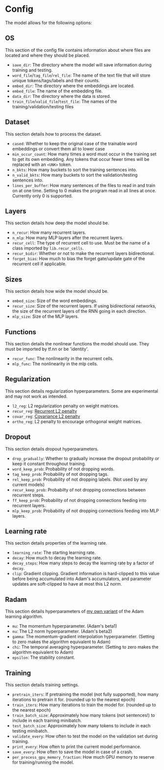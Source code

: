 # Config
The model allows for the following options:

## OS
This section of the config file contains information about where files are located and where they should be placed.

* `save_dir`: The directory where the model will save information during training and testing.
* `word_file`/`tag_file`/`rel_file`: The name of the text file that will store unique tokens/tags/labels and their counts.
* `embed_dir`: The directory where the embeddings are located.
* `embed_file`: The name of the embedding file.
* `data_dir`: The directory where the data is stored.
* `train_file`/`valid_file`/`test_file`: The names of the training/validation/testing files

## Dataset
This section details how to process the dataset.

* `cased`: Whether to keep the original case of the trainable word embeddings or convert them all to lower case
* `min_occur_count`: How many times a word must occur in the training set to get its own embedding. Any tokens that occur fewer times will be replaced with an `<UNK>` token.
* `n_bkts`: How many buckets to sort the training sentences into.
* `n_valid_bkts`: How many buckets to sort the validation/testing sentences into.
* `lines_per_buffer`: How many sentences of the files to read in and train on at one time. Setting to 0 makes the program read in all lines at once. Currently only 0 is supported.

## Layers
This section details how deep the model should be.

* `n_recur`: How many recurrent layers.
* `n_mlp`: How many MLP layers after the recurrent layers.
* `recur_cell`: The type of recurrent cell to use. Must be the name of a class imported by `lib.recur_cells`.
* `recur_bidir`: Whether or not to make the recurrent layers bidirectional.
* `forget_bias`: How much to bias the forget gate/update gate of the recurrent cell if applicable.

## Sizes
This section details how wide the model should be.

* `embed_size`: Size of the word embeddings.
* `recur_size`: Size of the recurrent layers. If using bidirectional networks, the size of the recurrent layers of the RNN going in each direction.
* `mlp_size`: Size of the MLP layers.

## Functions
This section details the nonlinear functions the model should use. They must be imported by tf.nn or be 'identity'.

* `recur_func`: The nonlinearity in the recurrent cells.
* `mlp_func`: The nonlinearity in the mlp cells.

## Regularization
This section details regularization hyperparameters. Some are experimental and may not work as intended.

* `l2_reg`: L2 regularization penalty on weight matrices.
* `recur_reg`: [Recurrent L2 penalty](https://arxiv.org/abs/1511.08400)
* `covar_reg`: [Covariance L2 penalty](https://arxiv.org/abs/1511.06068)
* `ortho_reg`: L2 penalty to encourage orthogonal weight matrices.

## Dropout
This section details dropout hyperparameters.

* `drop_gradually`: Whether to gradually increase the dropout probability or keep it constant throughout training.
* `word_keep_prob`: Probability of not dropping words.
* `tag_keep_prob`: Probability of not dropping tags.
* `rel_keep_prob`: Probability of not dropping labels. (Not used by any current models)
* `recur_keep_prob`: Probabilty of not dropping connections between recurrent steps.
* `ff_keep_prob`: Probability of not dropping connections feeding into recurrent layers.
* `mlp_keep_prob`: Probability of not dropping connections feeding into MLP layers.

## Learning rate
This section details properties of the learning rate.

* `learning_rate`: The starting learning rate.
* `decay`: How much to decay the learning rate.
* `decay_steps`: How many steps to decay the learning rate by a factor of `decay`.
* `clip`: Gradient clipping. Gradient information is hard-clipped to this value before being accumulated into Adam's accumulators, and parameter updates are soft-clipped to have at most this L2 norm.

## Radam
This section details hyperparameters of [my own variant](https://github.com/tdozat/Optimization) of the Adam learning algorithm.

* `mu`: The momentum hyperparameter. (Adam's beta1)
* `nu`: The L2 norm hyperparameter. (Adam's beta2)
* `gamma`: The momentum-gradient interpolation hyperparameter. (Setting to zero makes the algorithm equivalent to Adam)
* `chi`: The temporal averaging hyperparameter. (Setting to zero makes the algorithm equivalent to Adam)
* `epsilon`: The stability constant.

## Training
This section details training settings.

* `pretrain_iters`: If pretraining the model (not fully supported), how many iterations to pretrain it for. (rounded up to the nearest epoch)
* `train_iters`: How many iterations to train the model for. (rounded up to the nearest epoch)
* `train_batch_size`: Approximately how many tokens (not sentences!) to include in each training minibatch.
* `test_batch_size`: Approximately how many tokens to include in each testing minibatch.
* `validate_every`: How often to test the model on the validation set during training.
* `print_every`: How often to print the current model performance.
* `save_every`: How often to save the model in case of a crash.
* `per_process_gpu_memory_fraction`: How much GPU memory to reserve for training/running the model.
